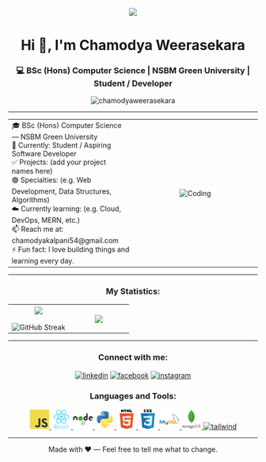 <p align="center" ><img src = "https://github.com/7oSkaaa/7oSkaaa/blob/main/Images/about_me.gif?raw=true" width = 100px></p>

<h1 align="center">Hi 👋, I'm Chamodya Weerasekara</h1>

<h3 align="center">💻 BSc (Hons) Computer Science | NSBM Green University | Student / Developer</h3>

<p align="center">
  <img src="https://komarev.com/ghpvc/?username=chamodyaweerasekara&label=Profile%20views&color=0e75b6&style=flat" alt="chamodyaweerasekara" />
</p>

---

<table align="center">
  <tr border="none">
    <td width="50%" align="left">
      🎓 BSc (Hons) Computer Science — NSBM Green University<br>
      💼 Currently: Student / Aspiring Software Developer<br>
      ✅ Projects: (add your project names here)<br>
      🟢 Specialties: (e.g. Web Development, Data Structures, Algorithms)<br>
      ☁️ Currently learning: (e.g. Cloud, DevOps, MERN, etc.)<br>
      📫 Reach me at: chamodyakalpani54@gmail.com<br>
      ⚡ Fun fact: I love building things and learning every day.
    </td>
    <td width="50%" align="center">
      <img align="center" alt="Coding" width="350" height="200" src=https://media.tenor.com/IF2JdxzmyN4AAAAi/coding-girl.gif>
    </td>
  </tr>
</table>

---

<h3 align="center">My Statistics:</h3>

<p align="center">
  <table align="center">
    <tr border="none">
      <td width="50%" align="center">
        <img align="center" src="https://github-readme-stats.vercel.app/api?username=YOUR_GITHUB_USERNAME&theme=dark&show_icons=true&count_private=true" />
        <br></br>
        <img title="🔥 Get streak stats for your profile at git.io/streak-stats" alt="GitHub Streak" src="https://github-readme-streak-stats.herokuapp.com/?user=YOUR_GITHUB_USERNAME&theme=dark&hide_border=false" />
      </td>
      <td width="50%" align="center">
        <img align="center" src="https://github-readme-stats.anuraghazra1.vercel.app/api/top-langs/?username=YOUR_GITHUB_USERNAME&theme=dark&hide_border=false&no-bg=true&no-frame=true&langs_count=10"/>
      </td>
    </tr>
  </table>
</p>

---

<h3 align="center">Connect with me:</h3>

<p align="center">
  <a href="https://linkedin.com/in/YOUR_LINKEDIN" target="blank"><img align="center" src="https://raw.githubusercontent.com/rahuldkjain/github-profile-readme-generator/master/src/images/icons/Social/linked-in-alt.svg" alt="linkedin" height="30" width="40" /></a>
  <a href="https://facebook.com/YOUR_FACEBOOK" target="blank"><img align="center" src="https://raw.githubusercontent.com/rahuldkjain/github-profile-readme-generator/master/src/images/icons/Social/facebook.svg" alt="facebook" height="30" width="40" /></a>
  <a href="https://instagram.com/YOUR_INSTAGRAM" target="blank"><img align="center" src="https://raw.githubusercontent.com/rahuldkjain/github-profile-readme-generator/master/src/images/icons/Social/instagram.svg" alt="instagram" height="30" width="40" /></a>
</p>

<h3 align="center">Languages and Tools:</h3>

<p align="center">
  <!-- add or remove tech icons you want -->
  <a href="https://developer.mozilla.org/en-US/docs/Web/JavaScript" target="_blank" rel="noreferrer"> <img src="https://raw.githubusercontent.com/devicons/devicon/master/icons/javascript/javascript-original.svg" alt="javascript" width="40" height="40"/> </a>
  <a href="https://reactjs.org/" target="_blank" rel="noreferrer"> <img src="https://raw.githubusercontent.com/devicons/devicon/master/icons/react/react-original-wordmark.svg" alt="react" width="40" height="40"/> </a>
  <a href="https://nodejs.org" target="_blank" rel="noreferrer"> <img src="https://raw.githubusercontent.com/devicons/devicon/master/icons/nodejs/nodejs-original-wordmark.svg" alt="nodejs" width="40" height="40"/> </a>
  <a href="https://www.python.org" target="_blank" rel="noreferrer"> <img src="https://raw.githubusercontent.com/devicons/devicon/master/icons/python/python-original.svg" alt="python" width="40" height="40"/> </a>
  <a href="https://www.w3.org/html/" target="_blank" rel="noreferrer"> <img src="https://raw.githubusercontent.com/devicons/devicon/master/icons/html5/html5-original-wordmark.svg" alt="html5" width="40" height="40"/> </a>
  <a href="https://www.w3schools.com/css/" target="_blank" rel="noreferrer"> <img src="https://raw.githubusercontent.com/devicons/devicon/master/icons/css3/css3-original-wordmark.svg" alt="css3" width="40" height="40"/> </a>
  <a href="https://www.mysql.com/" target="_blank" rel="noreferrer"> <img src="https://raw.githubusercontent.com/devicons/devicon/master/icons/mysql/mysql-original-wordmark.svg" alt="mysql" width="40" height="40"/> </a>
  <a href="https://www.mongodb.com/" target="_blank" rel="noreferrer"> <img src="https://raw.githubusercontent.com/devicons/devicon/master/icons/mongodb/mongodb-original-wordmark.svg" alt="mongodb" width="40" height="40"/> </a>
  <a href="https://tailwindcss.com/" target="_blank" rel="noreferrer"> <img src="https://www.vectorlogo.zone/logos/tailwindcss/tailwindcss-icon.svg" alt="tailwind" width="40" height="40"/> </a>
</p>

---

<p align="center">Made with ❤️ — Feel free to tell me what to change.</p>



